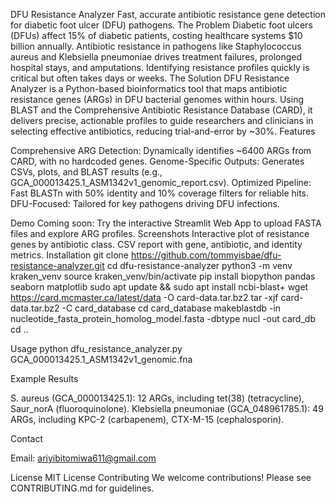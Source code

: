DFU Resistance Analyzer
Fast, accurate antibiotic resistance gene detection for diabetic foot ulcer (DFU) pathogens.
The Problem
Diabetic foot ulcers (DFUs) affect 15% of diabetic patients, costing healthcare systems $10 billion annually. Antibiotic resistance in pathogens like Staphylococcus aureus and Klebsiella pneumoniae drives treatment failures, prolonged hospital stays, and amputations. Identifying resistance profiles quickly is critical but often takes days or weeks.
The Solution
DFU Resistance Analyzer is a Python-based bioinformatics tool that maps antibiotic resistance genes (ARGs) in DFU bacterial genomes within hours. Using BLAST and the Comprehensive Antibiotic Resistance Database (CARD), it delivers precise, actionable profiles to guide researchers and clinicians in selecting effective antibiotics, reducing trial-and-error by ~30%.
Features

Comprehensive ARG Detection: Dynamically identifies ~6400 ARGs from CARD, with no hardcoded genes.
Genome-Specific Outputs: Generates CSVs, plots, and BLAST results (e.g., GCA_000013425.1_ASM1342v1_genomic_report.csv).
Optimized Pipeline: Fast BLASTn with 50% identity and 10% coverage filters for reliable hits.
DFU-Focused: Tailored for key pathogens driving DFU infections.

Demo
Coming soon: Try the interactive Streamlit Web App to upload FASTA files and explore ARG profiles.
Screenshots
Interactive plot of resistance genes by antibiotic class.
CSV report with gene, antibiotic, and identity metrics.
Installation
git clone https://github.com/tommyisbae/dfu-resistance-analyzer.git
cd dfu-resistance-analyzer
python3 -m venv kraken_venv
source kraken_venv/bin/activate
pip install biopython pandas seaborn matplotlib
sudo apt update && sudo apt install ncbi-blast+
wget https://card.mcmaster.ca/latest/data -O card-data.tar.bz2
tar -xjf card-data.tar.bz2 -C card_database
cd card_database
makeblastdb -in nucleotide_fasta_protein_homolog_model.fasta -dbtype nucl -out card_db
cd ..

Usage
python dfu_resistance_analyzer.py GCA_000013425.1_ASM1342v1_genomic.fna

Example Results

S. aureus (GCA_000013425.1): 12 ARGs, including tet(38) (tetracycline), Saur_norA (fluoroquinolone).
Klebsiella pneumoniae (GCA_048961785.1): 49 ARGs, including KPC-2 (carbapenem), CTX-M-15 (cephalosporin).

Contact

Email: ariyibitomiwa611@gmail.com


License
MIT License
Contributing
We welcome contributions! Please see CONTRIBUTING.md for guidelines.
